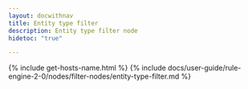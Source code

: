 ```yaml
---
layout: docwithnav
title: Entity type filter
description: Entity type filter node
hidetoc: "true"

---
```


{% include get-hosts-name.html %}
{% include docs/user-guide/rule-engine-2-0/nodes/filter-nodes/entity-type-filter.md %}

